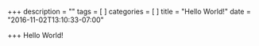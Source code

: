 +++
description = ""
tags = [
]
categories = [
]
title = "Hello World!"
date = "2016-11-02T13:10:33-07:00"

+++
Hello World!
